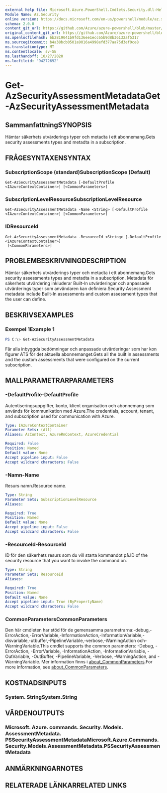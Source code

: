 ```yaml
---
external help file: Microsoft.Azure.PowerShell.Cmdlets.Security.dll-Help.xml
Module Name: Az.Security
online version: https://docs.microsoft.com/en-us/powershell/module/az.security/Get-AzSecurityAssessmentMetadata
schema: 2.0.0
content_git_url: https://github.com/Azure/azure-powershell/blob/master/src/Security/Security/help/Get-AzSecurityAssessmentMetadata.md
original_content_git_url: https://github.com/Azure/azure-powershell/blob/master/src/Security/Security/help/Get-AzSecurityAssessmentMetadata.md
ms.openlocfilehash: 6b2819041b9fd136ee1ecc65b9d8b36132af5317
ms.sourcegitcommit: b4a38bcb0501a9016a4998efd377aa75d3ef9ce8
ms.translationtype: MT
ms.contentlocale: sv-SE
ms.lasthandoff: 10/27/2020
ms.locfileid: "94272692"
---
```

# <span data-ttu-id="35ebb-101">Get-AzSecurityAssessmentMetadata</span><span class="sxs-lookup"><span data-stu-id="35ebb-101">Get-AzSecurityAssessmentMetadata</span></span>

## <span data-ttu-id="35ebb-102">Sammanfattning</span><span class="sxs-lookup"><span data-stu-id="35ebb-102">SYNOPSIS</span></span>
<span data-ttu-id="35ebb-103">Hämtar säkerhets utvärderings typer och metadta i ett abonnemang.</span><span class="sxs-lookup"><span data-stu-id="35ebb-103">Gets security assessments types and metadta in a subscription.</span></span>

## <span data-ttu-id="35ebb-104">FRÅGESYNTAXEN</span><span class="sxs-lookup"><span data-stu-id="35ebb-104">SYNTAX</span></span>

### <span data-ttu-id="35ebb-105">SubscriptionScope (standard)</span><span class="sxs-lookup"><span data-stu-id="35ebb-105">SubscriptionScope (Default)</span></span>
```
Get-AzSecurityAssessmentMetadata [-DefaultProfile <IAzureContextContainer>] [<CommonParameters>]
```

### <span data-ttu-id="35ebb-106">SubscriptionLevelResource</span><span class="sxs-lookup"><span data-stu-id="35ebb-106">SubscriptionLevelResource</span></span>
```
Get-AzSecurityAssessmentMetadata -Name <String> [-DefaultProfile <IAzureContextContainer>] [<CommonParameters>]
```

### <span data-ttu-id="35ebb-107">ID</span><span class="sxs-lookup"><span data-stu-id="35ebb-107">ResourceId</span></span>
```
Get-AzSecurityAssessmentMetadata -ResourceId <String> [-DefaultProfile <IAzureContextContainer>]
 [<CommonParameters>]
```

## <span data-ttu-id="35ebb-108">PROBLEMBESKRIVNING</span><span class="sxs-lookup"><span data-stu-id="35ebb-108">DESCRIPTION</span></span>
<span data-ttu-id="35ebb-109">Hämtar säkerhets utvärderings typer och metadta i ett abonnemang.</span><span class="sxs-lookup"><span data-stu-id="35ebb-109">Gets security assessments types and metadta in a subscription.</span></span> <span data-ttu-id="35ebb-110">Metadata för säkerhets utvärdering inkluderar Built-In utvärderingar och anpassade utvärderings typer som användaren kan definiera.</span><span class="sxs-lookup"><span data-stu-id="35ebb-110">Security Assessment metadata include Built-In assessments and custom assessment types that the user can define.</span></span>

## <span data-ttu-id="35ebb-111">BESKRIVS</span><span class="sxs-lookup"><span data-stu-id="35ebb-111">EXAMPLES</span></span>

### <span data-ttu-id="35ebb-112">Exempel 1</span><span class="sxs-lookup"><span data-stu-id="35ebb-112">Example 1</span></span>
```powershell
PS C:\> Get-AzSecurityAssessmentMetadata
```

<span data-ttu-id="35ebb-113">Får alla inbyggda bedömningar och anpassade utvärderingar som har kon figurer ATS för det aktuella abonnemanget.</span><span class="sxs-lookup"><span data-stu-id="35ebb-113">Gets all the built in assessments and the custom assessments that were configured on the current subscription.</span></span>

## <span data-ttu-id="35ebb-114">MALLPARAMETRAR</span><span class="sxs-lookup"><span data-stu-id="35ebb-114">PARAMETERS</span></span>

### <span data-ttu-id="35ebb-115">-DefaultProfile</span><span class="sxs-lookup"><span data-stu-id="35ebb-115">-DefaultProfile</span></span>
<span data-ttu-id="35ebb-116">Autentiseringsuppgifter, konto, klient organisation och abonnemang som används för kommunikation med Azure.</span><span class="sxs-lookup"><span data-stu-id="35ebb-116">The credentials, account, tenant, and subscription used for communication with Azure.</span></span>

```yaml
Type: IAzureContextContainer
Parameter Sets: (All)
Aliases: AzContext, AzureRmContext, AzureCredential

Required: False
Position: Named
Default value: None
Accept pipeline input: False
Accept wildcard characters: False
```

### <span data-ttu-id="35ebb-117">-Namn</span><span class="sxs-lookup"><span data-stu-id="35ebb-117">-Name</span></span>
<span data-ttu-id="35ebb-118">Resurs namn.</span><span class="sxs-lookup"><span data-stu-id="35ebb-118">Resource name.</span></span>

```yaml
Type: String
Parameter Sets: SubscriptionLevelResource
Aliases:

Required: True
Position: Named
Default value: None
Accept pipeline input: False
Accept wildcard characters: False
```

### <span data-ttu-id="35ebb-119">-ResourceId</span><span class="sxs-lookup"><span data-stu-id="35ebb-119">-ResourceId</span></span>
<span data-ttu-id="35ebb-120">ID för den säkerhets resurs som du vill starta kommandot på.</span><span class="sxs-lookup"><span data-stu-id="35ebb-120">ID of the security resource that you want to invoke the command on.</span></span>

```yaml
Type: String
Parameter Sets: ResourceId
Aliases:

Required: True
Position: Named
Default value: None
Accept pipeline input: True (ByPropertyName)
Accept wildcard characters: False
```

### <span data-ttu-id="35ebb-121">CommonParameters</span><span class="sxs-lookup"><span data-stu-id="35ebb-121">CommonParameters</span></span>
<span data-ttu-id="35ebb-122">Den här cmdleten har stöd för de gemensamma parametrarna:-debug,-ErrorAction,-ErrorVariable,-InformationAction,-InformationVariable,-disvariable,-utbuffer,-PipelineVariable,-verbose,-WarningAction och-WarningVariable.</span><span class="sxs-lookup"><span data-stu-id="35ebb-122">This cmdlet supports the common parameters: -Debug, -ErrorAction, -ErrorVariable, -InformationAction, -InformationVariable, -OutVariable, -OutBuffer, -PipelineVariable, -Verbose, -WarningAction, and -WarningVariable.</span></span> <span data-ttu-id="35ebb-123">Mer information finns i [about_CommonParameters](http://go.microsoft.com/fwlink/?LinkID=113216).</span><span class="sxs-lookup"><span data-stu-id="35ebb-123">For more information, see [about_CommonParameters](http://go.microsoft.com/fwlink/?LinkID=113216).</span></span>

## <span data-ttu-id="35ebb-124">KOSTNADS</span><span class="sxs-lookup"><span data-stu-id="35ebb-124">INPUTS</span></span>

### <span data-ttu-id="35ebb-125">System. String</span><span class="sxs-lookup"><span data-stu-id="35ebb-125">System.String</span></span>

## <span data-ttu-id="35ebb-126">VÄRDEN</span><span class="sxs-lookup"><span data-stu-id="35ebb-126">OUTPUTS</span></span>

### <span data-ttu-id="35ebb-127">Microsoft. Azure. commands. Security. Models. AssessmentMetadata. PSSecurityAssessmentMetadata</span><span class="sxs-lookup"><span data-stu-id="35ebb-127">Microsoft.Azure.Commands.Security.Models.AssessmentMetadata.PSSecurityAssessmentMetadata</span></span>

## <span data-ttu-id="35ebb-128">ANMÄRKNINGAR</span><span class="sxs-lookup"><span data-stu-id="35ebb-128">NOTES</span></span>

## <span data-ttu-id="35ebb-129">RELATERADE LÄNKAR</span><span class="sxs-lookup"><span data-stu-id="35ebb-129">RELATED LINKS</span></span>
